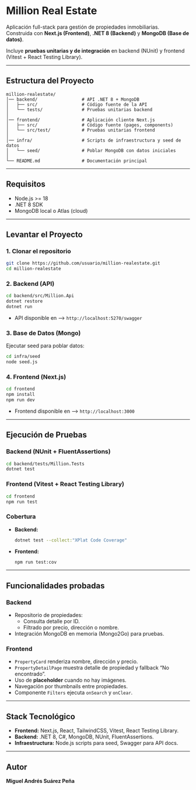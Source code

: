 # Million Real Estate

Aplicación full-stack para gestión de propiedades inmobiliarias.  
Construida con **Next.js (Frontend)**, **.NET 8 (Backend)** y **MongoDB (Base de datos)**.  

Incluye **pruebas unitarias y de integración** en backend (NUnit) y frontend (Vitest + React Testing Library).  

---

## Estructura del Proyecto

```
million-realestate/
│── backend/                 # API .NET 8 + MongoDB
│   ├── src/                 # Código fuente de la API
│   └── tests/               # Pruebas unitarias backend
│
│── frontend/                # Aplicación cliente Next.js
│   ├── src/                 # Código fuente (pages, components)
│   └── src/test/            # Pruebas unitarias frontend
│
│── infra/                   # Scripts de infraestructura y seed de datos
│   └── seed/                # Poblar MongoDB con datos iniciales
│
└── README.md                # Documentación principal
```

---

## Requisitos

- Node.js >= 18  
- .NET 8 SDK  
- MongoDB local o Atlas (cloud)  

---

## Levantar el Proyecto

### 1. Clonar el repositorio
```bash
git clone https://github.com/usuario/million-realestate.git
cd million-realestate
```

### 2. Backend (API)
```bash
cd backend/src/Million.Api
dotnet restore
dotnet run
```
- API disponible en --> `http://localhost:5270/swagger`

### 3. Base de Datos (Mongo)
Ejecutar seed para poblar datos:
```bash
cd infra/seed
node seed.js
```

### 4. Frontend (Next.js)
```bash
cd frontend
npm install
npm run dev
```
- Frontend disponible en --> `http://localhost:3000`

---

## Ejecución de Pruebas

### Backend (NUnit + FluentAssertions)
```bash
cd backend/tests/Million.Tests
dotnet test
```

### Frontend (Vitest + React Testing Library)
```bash
cd frontend
npm run test
```

### Cobertura
- **Backend:**  
  ```bash
  dotnet test --collect:"XPlat Code Coverage"
  ```
- **Frontend:**  
  ```bash
  npm run test:cov
  ```

---

## Funcionalidades probadas

### Backend
- Repositorio de propiedades:  
  - Consulta detalle por ID.  
  - Filtrado por precio, dirección o nombre.  
- Integración MongoDB en memoria (Mongo2Go) para pruebas.  

### Frontend
- `PropertyCard` renderiza nombre, dirección y precio.  
- `PropertyDetailPage` muestra detalle de propiedad y fallback “No encontrado”.  
- Uso de **placeholder** cuando no hay imágenes.  
- Navegación por thumbnails entre propiedades.  
- Componente `Filters` ejecuta `onSearch` y `onClear`.  

---

## Stack Tecnológico

- **Frontend:** Next.js, React, TailwindCSS, Vitest, React Testing Library.  
- **Backend:** .NET 8, C#, MongoDB, NUnit, FluentAssertions.  
- **Infraestructura:** Node.js scripts para seed, Swagger para API docs.  

---

## Autor
**Miguel Andrés Suárez Peña**
